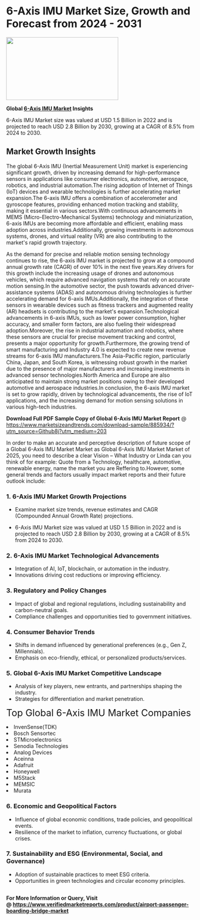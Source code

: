 <H1>6-Axis IMU Market Size, Growth and Forecast from 2024 - 2031</H1><img class="aligncenter size-medium wp-image-584254" src="https://thirdeyenews.in/wp-content/uploads/2024/09/Global-Market-Research-300x168.jpeg" alt="" width="300" height="168" /><p><strong>Global&nbsp;<a href="https://www.marketsizeandtrends.com/download-sample/885934/?utm_source=Github8j?utm_medium=203">6-Axis IMU Market</a> Insights</strong></p><p>6-Axis IMU Market size was valued at USD 1.5 Billion in 2022 and is projected to reach USD 2.8 Billion by 2030, growing at a CAGR of 8.5% from 2024 to 2030.</p><p><h2>Market Growth Insights</h2> <p>The global 6-Axis IMU (Inertial Measurement Unit) market is experiencing significant growth, driven by increasing demand for high-performance sensors in applications like consumer electronics, automotive, aerospace, robotics, and industrial automation.The rising adoption of Internet of Things (IoT) devices and wearable technologies is further accelerating market expansion.The 6-axis IMU offers a combination of accelerometer and gyroscope features, providing enhanced motion tracking and stability, making it essential in various sectors.With continuous advancements in MEMS (Micro-Electro-Mechanical Systems) technology and miniaturization, 6-axis IMUs are becoming more affordable and efficient, enabling mass adoption across industries.Additionally, growing investments in autonomous systems, drones, and virtual reality (VR) are also contributing to the market's rapid growth trajectory.</p> <p>As the demand for precise and reliable motion sensing technology continues to rise, the 6-axis IMU market is projected to grow at a compound annual growth rate (CAGR) of over 10% in the next five years.Key drivers for this growth include the increasing usage of drones and autonomous vehicles, which require advanced navigation systems that rely on accurate motion sensing.In the automotive sector, the push towards advanced driver-assistance systems (ADAS) and autonomous driving technologies is further accelerating demand for 6-axis IMUs.Additionally, the integration of these sensors in wearable devices such as fitness trackers and augmented reality (AR) headsets is contributing to the market's expansion.Technological advancements in 6-axis IMUs, such as lower power consumption, higher accuracy, and smaller form factors, are also fueling their widespread adoption.Moreover, the rise in industrial automation and robotics, where these sensors are crucial for precise movement tracking and control, presents a major opportunity for growth.Furthermore, the growing trend of smart manufacturing and Industry 4.0 is expected to create new revenue streams for 6-axis IMU manufacturers.The Asia-Pacific region, particularly China, Japan, and South Korea, is witnessing robust growth in the market due to the presence of major manufacturers and increasing investments in advanced sensor technologies.North America and Europe are also anticipated to maintain strong market positions owing to their developed automotive and aerospace industries.In conclusion, the 6-axis IMU market is set to grow rapidly, driven by technological advancements, the rise of IoT applications, and the increasing demand for motion sensing solutions in various high-tech industries.</p> <p><span class=""><strong>Download Full PDF Sample Copy of Global 6-Axis IMU Market Report</strong> @ <a href="https://www.marketsizeandtrends.com/download-sample/885934/?utm_source=Github8j?utm_medium=203" target="_blank">https://www.marketsizeandtrends.com/download-sample/885934/?utm_source=Github8j?utm_medium=203</a></span></p><p>In order to make an accurate and perceptive description of future scope of a Global&nbsp;6-Axis IMU Market Market as Global&nbsp;6-Axis IMU Market Market of 2025, you need to describe a clear Vision &ndash; What Industry or Linda can you think of for example: Quote from a Technology, healthcare, automotive, renewable energy, name the market you are Reffering to.However, some general trends and factors usually impact market reports and their future outlook include:</p><h3>1.&nbsp;<strong>6-Axis IMU Market Growth Projections</strong></h3><ul><li>Examine market size trends, revenue estimates and CAGR (Compounded Annual Growth Rate) projections.</li><li><p>6-Axis IMU Market size was valued at USD 1.5 Billion in 2022 and is projected to reach USD 2.8 Billion by 2030, growing at a CAGR of 8.5% from 2024 to 2030.</p></li></ul><h3>2.&nbsp;<strong>6-Axis IMU Market Technological Advancements</strong></h3><ul><li>Integration of AI, IoT, blockchain, or automation in the industry.</li><li>Innovations driving cost reductions or improving efficiency.</li></ul><h3>3.&nbsp;<strong>Regulatory and Policy Changes</strong></h3><ul><li>Impact of global and regional regulations, including sustainability and carbon-neutral goals.</li><li>Compliance challenges and opportunities tied to government initiatives.</li></ul><h3>4.&nbsp;<strong>Consumer Behavior Trends</strong></h3><ul><li>Shifts in demand influenced by generational preferences (e.g., Gen Z, Millennials).</li><li>Emphasis on eco-friendly, ethical, or personalized products/services.</li></ul><h3>5.&nbsp;<strong>Global 6-Axis IMU Market Competitive Landscape</strong></h3><ul><li>Analysis of key players, new entrants, and partnerships shaping the industry.</li><li>Strategies for differentiation and market penetration.</li></ul><p data-pm-slice="1 1 []"><span style="color: inherit; font-family: inherit; font-size: 25px;">Top Global 6-Axis IMU Market Companies</span></p><div class="" data-test-id=""><p><li>InvenSense(TDK)</li><li> Bosch Sensortec</li><li> STMicroelectronics</li><li> Senodia Technologies</li><li> Analog Devices</li><li> Aceinna</li><li> Adafruit</li><li> Honeywell</li><li> M5Stack</li><li> MEMSIC</li><li> Murata</li></p></div><h3>6.&nbsp;<strong>Economic and Geopolitical Factors</strong></h3><ul><li>Influence of global economic conditions, trade policies, and geopolitical events.</li><li>Resilience of the market to inflation, currency fluctuations, or global crises.</li></ul><h3>7.&nbsp;<strong>Sustainability and ESG (Environmental, Social, and Governance)</strong></h3><ul><li>Adoption of sustainable practices to meet ESG criteria.</li><li>Opportunities in green technologies and circular economy principles.</li></ul><h2><strong style="font-size: 14px;">For More Information or Query, Visit @&nbsp;</strong><a style="background-color: #ffffff; font-size: 14px;" href="https://www.marketsizeandtrends.com/report/6-axis-imu-market/" target="_blank">https://www.verifiedmarketreports.com/product/airport-passenger-boarding-bridge-market</a></h2>